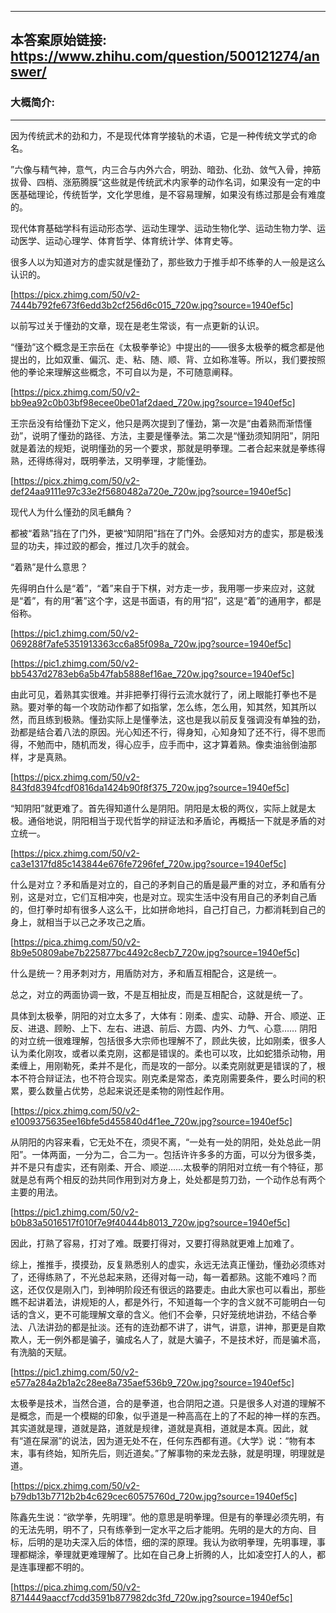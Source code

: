 ----------------------------------------
## 本答案原始链接: https://www.zhihu.com/question/500121274/answer/
### 大概简介: 
----------------------------------------
因为传统武术的劲和力，不是现代体育学接轨的术语，它是一种传统文学式的命名。

”六像与精气神，意气，内三合与内外六合，明劲、暗劲、化劲、敛气入骨，抻筋拔骨、四梢、涨筋腾膜“这些就是传统武术内家拳的动作名词，如果没有一定的中医基础理论，传统哲学，文化学思维，是不容易理解，如果没有练过那是会有难度的。

现代体育基础学科有运动形态学、运动生理学、运动生物化学、运动生物力学、运动医学、运动心理学、体育哲学、体育统计学、体育史等。



很多人以为知道对方的虚实就是懂劲了，那些致力于推手却不练拳的人一般是这么认识的。




[https://picx.zhimg.com/50/v2-7444b792fe673f6edd3b2cf256d6c015_720w.jpg?source=1940ef5c]




以前写过关于懂劲的文章，现在是老生常谈，有一点更新的认识。

“懂劲”这个概念是王宗岳在《太极拳拳论》中提出的——很多太极拳的概念都是他提出的，比如双重、偏沉、走、粘、随、顺、背、立如称准等。所以，我们要按照他的拳论来理解这些概念，不可自以为是，不可随意阐释。




[https://picx.zhimg.com/50/v2-bb9ea92c0b03bf98ecee0be01af2daed_720w.jpg?source=1940ef5c]







王宗岳没有给懂劲下定义，他只是两次提到了懂劲，第一次是“由着熟而渐悟懂劲”，说明了懂劲的路径、方法，主要是懂拳法。第二次是“懂劲须知阴阳”，阴阳就是着法的规矩，说明懂劲的另一个要求，那就是明拳理。二者合起来就是拳练得熟，还得练得对，既明拳法，又明拳理，才能懂劲。




[https://picx.zhimg.com/50/v2-def24aa9111e97c33e2f5680482a720e_720w.jpg?source=1940ef5c]




现代人为什么懂劲的凤毛麟角？

都被“着熟”挡在了门外，更被“知阴阳”挡在了门外。会感知对方的虚实，那是极浅显的功夫，摔过跤的都会，推过几次手的就会。

“着熟”是什么意思？

先得明白什么是“着”，“着”来自于下棋，对方走一步，我用哪一步来应对，这就是“着”，有的用“著”这个字，这是书面语，有的用“招”，这是“着”的通用字，都是俗称。




[https://pic1.zhimg.com/50/v2-069288f7afe5351913363cc6a85f098a_720w.jpg?source=1940ef5c]







[https://pic1.zhimg.com/50/v2-bb5437d2783eb6a5b47fab5888ef16ae_720w.jpg?source=1940ef5c]







由此可见，着熟其实很难。并非把拳打得行云流水就行了，闭上眼能打拳也不是熟。要对拳的每一个攻防动作都了如指掌，怎么练，怎么用，知其然，知其所以然，而且练到极熟。懂劲实际上是懂拳法，这也是我以前反复强调没有单独的劲，劲都是结合着八法的原因。光心知还不行，得身知，心知身知了还不行，得不思而得，不勉而中，随机而发，得心应手，应手而中，这才算着熟。像卖油翁倒油那样，才是真熟。




[https://picx.zhimg.com/50/v2-843fd8394fcdf0816da1424b90f8f375_720w.jpg?source=1940ef5c]







“知阴阳”就更难了。首先得知道什么是阴阳。阴阳是太极的两仪，实际上就是太极。通俗地说，阴阳相当于现代哲学的辩证法和矛盾论，再概括一下就是矛盾的对立统一。




[https://picx.zhimg.com/50/v2-ca3e1317fd85c143844e676fe7296fef_720w.jpg?source=1940ef5c]







什么是对立？矛和盾是对立的，自己的矛刺自己的盾是最严重的对立，矛和盾有分别，这是对立，它们互相冲突，也是对立。现实生活中没有用自己的矛刺自己盾的，但打拳时却有很多人这么干，比如拼命地抖，自己打自己，力都消耗到自己的身上，就相当于以己之矛攻己之盾。




[https://pica.zhimg.com/50/v2-8b9e50809abe7b225877bc4492c8ecb7_720w.jpg?source=1940ef5c]







什么是统一？用矛刺对方，用盾防对方，矛和盾互相配合，这是统一。

总之，对立的两面协调一致，不是互相扯皮，而是互相配合，这就是统一了。

具体到太极拳，阴阳的对立太多了，大体有：刚柔、虚实、动静、开合、顺逆、正反、进退、顾盼、上下、左右、进退、前后、方圆、内外、力气、心意……
阴阳的对立统一很难理解，包括很多大宗师也理解不了，顾此失彼，比如刚柔，很多人认为柔化刚攻，或者以柔克刚，这都是错误的。柔也可以攻，比如蛇猎杀动物，用柔缠上，用刚勒死，柔并不是化，而是攻的一部分。以柔克刚就更是错误的了，根本不符合辩证法，也不符合现实。刚克柔是常态，柔克刚需要条件，要么时间的积累，要么数量占优势，总起来说还是柔物的刚性起作用。




[https://picx.zhimg.com/50/v2-e1009375635ee16bfe5d455840d4f1ee_720w.jpg?source=1940ef5c]







从阴阳的内容来看，它无处不在，须臾不离，“一处有一处的阴阳，处处总此一阴阳”。一体两面，一分为二，合二为一。包括许许多多的方面，可以分为很多类，并不是只有虚实，还有刚柔、开合、顺逆……太极拳的阴阳对立统一有个特征，那就是总有两个相反的劲共同作用到对方身上，处处都是剪刀劲，一个动作总有两个主要的用法。




[https://pic1.zhimg.com/50/v2-b0b83a5016517f010f7e9f40444b8013_720w.jpg?source=1940ef5c]







因此，打熟了容易，打对了难。既要打得对，又要打得熟就更难上加难了。

综上，推推手，摸摸劲，反复熟悉别人的虚实，永远无法真正懂劲，懂劲必须练对了，还得练熟了，不光总起来熟，还得对每一动，每一着都熟。这能不难吗？而这，还仅仅是刚入门，到神明阶段还有很远的路要走。由此大家也可以看出，那些瞧不起讲着法，讲规矩的人，都是外行，不知道每一个字的含义就不可能明白一句话的含义，更不可能理解文章的含义。他们不会拳，只好笼统地讲劲，不结合拳法、八法讲劲的都是扯淡。还有的连劲都不讲了，讲气，讲意，讲神，那更是自欺欺人，无一例外都是骗子，骗成名人了，就是大骗子，不是技术好，而是骗术高，有洗脑的天赋。




[https://pic1.zhimg.com/50/v2-e577a284a2b1a2c28ee8a735aef536b9_720w.jpg?source=1940ef5c]







太极拳是技术，当然合道，合的是拳道，也合阴阳之道。只是很多人对道的理解不是概念，而是一个模糊的印象，似乎道是一种高高在上的了不起的神一样的东西。其实道就是理，道就是路，道就是规律，道就是真相，道就是本真。因此，就有“道在屎溺”的说法，因为道无处不在，任何东西都有道。《大学》说：“物有本末，事有终始，知所先后，则近道矣。”了解事物的来龙去脉，就是明理，明理就是道。




[https://picx.zhimg.com/50/v2-b79db13b7712b2b4c629cec60575760d_720w.jpg?source=1940ef5c]







陈鑫先生说：“欲学拳，先明理”。他的意思是明拳理。但是有的拳理必须先明，有的无法先明，明不了，只有练拳到一定水平之后才能明。先明的是大的方向、目标，后明的是功夫深入后的体悟，细的深的原理。我认为欲明拳理，先明事理，事理都糊涂，拳理就更难理解了。比如在自己身上折腾的人，比如凌空打人的人，都是连事理都不明的。




[https://pica.zhimg.com/50/v2-8714449aaccf7cdd3591b877982dc3fd_720w.jpg?source=1940ef5c]



